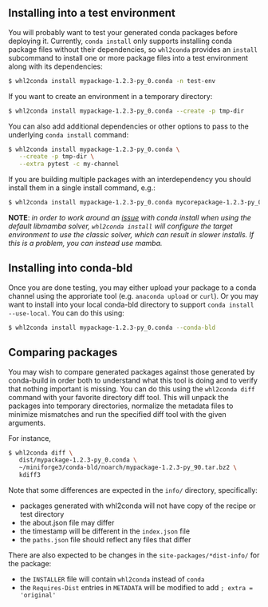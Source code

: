 ## Installing into a test environment

You will probably want to test your generated conda packages before deploying
it. Currently, `conda install` only supports installing conda package files
without their dependencies, so `whl2conda` provides an `install` subcommand
to install one or more package files into a test environment along with its dependencies:

```bash
$ whl2conda install mypackage-1.2.3-py_0.conda -n test-env
```

If you want to create an environment in a temporary directory:

```bash
$ whl2conda install mypackage-1.2.3-py_0.conda --create -p tmp-dir
```

You can also add additional dependencies or other options to pass
to the underlying `conda install` command:

```bash
$ whl2conda install mypackage-1.2.3-py_0.conda \
   --create -p tmp-dir \
   --extra pytest -c my-channel
```

If you are building multiple packages with an interdependency you should install
them in a single install command, e.g.:

```bash
$ whl2conda install mypackage-1.2.3-py_0.conda mycorepackage-1.2.3-py_0.conda ...
```

**NOTE**: *in order to work around an [issue](https://github.com/conda/conda/issues/13479)
with conda install when using the default libmamba solver, `whl2conda install` will
configure the target environment to use the classic solver, which can result in slower installs.
If this is a problem, you can instead use mamba.*

## Installing into conda-bld

Once you are done testing, you may either upload your package to a
conda channel using the approriate tool (e.g. `anaconda upload` or
`curl`). Or you may want to install into your local conda-bld
directory to support `conda install --use-local`. You can do
this using:

```bash
$ whl2conda install mypackage-1.2.3-py_0.conda --conda-bld
```

## Comparing packages

You may wish to compare generated packages against those generated
by conda-build in order both to understand what this tool is doing
and to verify that nothing important is missing. You can do this
using the `whl2conda diff` command with your favorite directory
diff tool. This will unpack the packages into temporary directories,
normalize the metadata files to minimize mismatches and run the
specified diff tool with the given arguments.

For instance,

```bash
$ whl2conda diff \
   dist/mypackage-1.2.3-py_0.conda \
   ~/miniforge3/conda-bld/noarch/mypackage-1.2.3-py_90.tar.bz2 \
   kdiff3
```

Note that some differences are expected in the `info/` directory,
specifically:

* packages generated with whl2conda will not have copy of the recipe
   or test directory
* the about.json file may differ
* the timestamp will be different in the `index.json` file
* the `paths.json` file should reflect any files that differ

There are also expected to be changes in the `site-packages/*dist-info/`
for the package:

* the `INSTALLER` file will contain `whl2conda` instead of `conda`
* the `Requires-Dist` entries in `METADATA` will be modified to add
    `; extra = 'original'`

